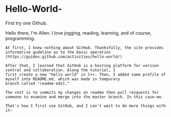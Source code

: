 # Hello-World-
First try one Github. 


Hello there, I'm Allen. I love jogging, reading, learning, and of course, programming.

    At first, I knew nothing about GitHub. Thanksfully, the site provides informative gudeline as to the basic operation
    (https://guides.github.com/activities/hello-world/)

    After that, I learned that GitHub is a hosting platform for version contral and collaboration. Along the tutorial, I
    first create a new "hello world" in C++. Then, I added some profile of myself into README.md, which was made in temporary 
    branch called "readme-edit."
    
    The rest is to commits my changes on readme then pull resquests for someone to examine and merge into the master branch. In this case-me. 
    
    That's how I first use GitHub, and I can't wait to do more things with it~

